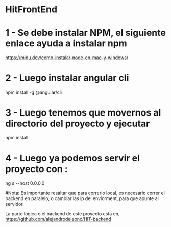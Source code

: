 # HitFrontEnd
# 1 - Se debe instalar NPM, el siguiente enlace ayuda a instalar npm
 https://midu.dev/como-instalar-node-en-mac-y-windows/

# 2 - Luego instalar angular cli
 npm install -g @angular/cli
 
 
# 3 - Luego tenemos que movernos al directorio del proyecto y ejecutar
 npm install 
 
 # 4 - Luego ya podemos servir el proyecto con :
  ng s --host 0.0.0.0
  
  #Nota:
  Es importante resaltar que para correrlo local, es necesario correr el backend en paralelo, o cambiar las ip del enviorment, para que apunte al servidor.

  La parte logica o el backend de este proyecto esta en, https://github.com/alejandrodeleonc/HIT-backend
  
